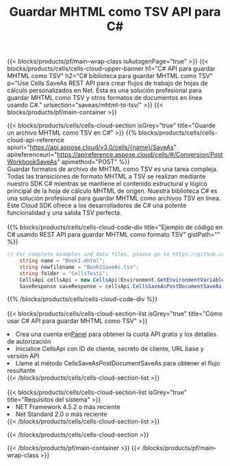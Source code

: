 ﻿---
title:  Guardar MHTML como TSV API para C#
description:  Usando Aspose.Cells Cloud SDK para C# para guardar el archivo de formato MHTML como archivo de formato TSV.
url: /es/net/saveas/mhtml-to-tsv/
---
{{< blocks/products/pf/main-wrap-class isAutogenPage="true" >}}
{{< blocks/products/cells/cells-cloud-upper-banner h1="C# API para guardar MHTML como TSV" h2="C# biblioteca para guardar MHTML como TSV" p="Use Cells SaveAs REST API para crear flujos de trabajo de hojas de cálculo personalizados en Net. Esta es una solución profesional para guardar MHTML como TSV y otros formatos de documentos en línea usando C#." urlsection="saveas/mhtml-to-tsv/" >}}
{{< blocks/products/pf/main-container >}}

{{< blocks/products/cells/cells-cloud-section isGrey="true" title="Guarde un archivo MHTML como TSV en C#" >}}
{{% blocks/products/cells/cells-cloud-api-reference apiurl="https://api.aspose.cloud/v3.0/cells/{name}/SaveAs" apireferenceurl="https://apireference.aspose.cloud/cells/#/Conversion/PostWorkbookSaveAs" apimethod="POST" %}}
<br/>
Guardar formatos de archivo de MHTML como TSV es una tarea compleja. Todas las transiciones de formato MHTML a TSV se realizan mediante nuestro SDK C# mientras se mantiene el contenido estructural y lógico principal de la hoja de cálculo MHTML de origen. Nuestra biblioteca C# es una solución profesional para guardar MHTML como archivos TSV en línea. Este Cloud SDK ofrece a los desarrolladores de C# una potente funcionalidad y una salida TSV perfecta.
<br/>
<br/>
{{% blocks/products/cells/cells-cloud-code-div title="Ejemplo de código en C# usando REST API para guardar MHTML como formato TSV" gistPath="" %}}
  
```cs
// For complete examples and data files, please go to https://github.com/aspose-cells-cloud/aspose-cells-cloud-dotnet/
    string name = "Book1.mhtml";
    string newfilename = "Book1SaveAs.tsv";
    string folder = "CellsTests";
    CellsApi cellsApi = new CellsApi(Environment.GetEnvironmentVariable("ProductClientId"), Environment.GetEnvironmentVariable("ProductClientSecret"));
    SaveResponse saveResponse = cellsApi.CellsSaveAsPostDocumentSaveAs(name, null, newfilename, null,null,folder);
```
  
{{% /blocks/products/cells/cells-cloud-code-div %}}
<br/>
<br/>
{{< blocks/products/cells/cells-cloud-section-list isGrey="true" title="Cómo usar C# API para guardar MHTML como TSV" >}}
<li> Crea una cuenta en<a href="https://dashboard.aspose.cloud/">Panel</a> para obtener la cuota API gratis y los detalles de autorización</li>
<li>Inicialice CellsApi con ID de cliente, secreto de cliente, URL base y versión API</li>
<li>Llame al método CellsSaveAsPostDocumentSaveAs para obtener el flujo resultante</li>
{{< /blocks/products/cells/cells-cloud-section-list >}}
<br/>
<br/>
{{< blocks/products/cells/cells-cloud-section-list isGrey="true" title="Requisitos del sistema" >}}
<li>NET Framework 4.5.2 o más reciente</li>
<li>Net Standard 2.0 o más reciente</li>
{{< /blocks/products/cells/cells-cloud-section-list >}}

{{< /blocks/products/cells/cells-cloud-section >}}

{{< /blocks/products/pf/main-container >}}
{{< /blocks/products/pf/main-wrap-class >}}
